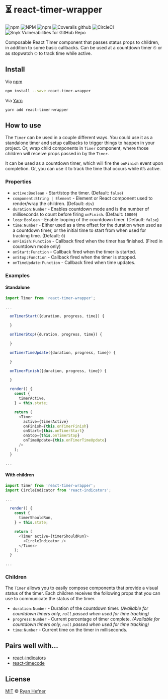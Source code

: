 # ⏳ react-timer-wrapper

![npm](https://img.shields.io/npm/v/react-timer-wrapper?style=flat-square)
![NPM](https://img.shields.io/npm/l/react-timer-wrapper?style=flat-square)
![npm](https://img.shields.io/npm/dt/react-timer-wrapper?style=flat-square)
![Coveralls github](https://img.shields.io/coveralls/github/ryanhefner/react-timer-wrapper?style=flat-square)
![CircleCI](https://img.shields.io/circleci/build/github/ryanhefner/react-timer-wrapper?style=flat-square)
![Snyk Vulnerabilities for GitHub Repo](https://img.shields.io/snyk/vulnerabilities/github/ryanhefner/react-timer-wrapper?style=flat-square)


Composable React Timer component that passes status props to children, in addition
to some basic callbacks. Can be used at a countdown timer ⏲ or as stopwatch ⏱ to track
time while active.

## Install

Via [npm](https://npmjs.com/package/react-timer-wrapper)

```sh
npm install --save react-timer-wrapper
```

Via [Yarn](https://yarn.fyi/react-timer-wrapper)

```sh
yarn add react-timer-wrapper
```

## How to use

The `Timer` can be used in a couple different ways. You could use it as a standalone
timer and setup callbacks to trigger things to happen in your project. Or, wrap
child components in `Timer` component, where those children will receive
props passed in by the `Timer`.

It can be used as a countdown timer, which will fire the `onFinish` event upon
completion. Or, you can use it to track the time that occurs while it’s active.

### Properties

* `active:Boolean` - Start/stop the timer. (Default: `false`)
* `component:String | Element` - Element or React component used to render/wrap the children. (Default: `div`)
* `duration:Number` - Enables countdown mode and is the number of milliseconds to count before firing `onFinish`. (Default: `10000`)
* `loop:Boolean` - Enable looping of the countdown timer. (Default: `false`)
* `time:Number` - Either used as a time offset for the duration when used as a countdown timer, or the initial time to start from when used for tracking time. (Default: `0`)
* `onFinish:Function` - Callback fired when the timer has finished. (Fired in countdown mode only)
* `onStart:Function` - Callback fired when the timer is started.
* `onStop:Function` - Callback fired when the timer is stopped.
* `onTimeUpdate:Function` - Callback fired when time updates.

### Examples

#### Standalone

```js
import Timer from 'react-timer-wrapper';

...

  onTimerStart({duration, progress, time}) {

  }

  onTimerStop({duration, progress, time}) {

  }

  onTimerTimeUpdate({duration, progress, time}) {

  }

  onTimerFinish({duration, progress, time}) {

  }

  render() {
    const {
      timerActive,
    } = this.state;

    return (
      <Timer
        active={timerActive}
        onFinish={this.onTimerFinish}
        onStart={this.onTimerStart}
        onStop={this.onTimerStop}
        onTimeUpdate={this.onTimerTimeUpdate}
      />
    );
  }

...

```

#### With children

```js
import Timer from 'react-timer-wrapper';
import CircleIndicator from 'react-indicators';

...

  render() {
    const {
      timerShouldRun,
    } = this.state;

    return (
      <Timer active={timerShouldRun}>
        <CircleIndicator />
      </Timer>
    );
  }

...

```

### Children

The `Timer` allows you to easily compose components that provide a visual
status of the timer. Each children receives the following props that you can use
to communicate the status of the timer.

* `duration:Number` - Duration of the countdown timer. _(Available for countdown timers only, `null` passed when used for time tracking)_
* `progress:Number` - Current percentage of timer complete. _(Available for countdown timers only, `null` passed when used for time tracking)_
* `time:Number` - Current time on the timer in milliseconds.

## Pairs well with...

* [react-indicators](https://github.com/ryanhefner/react-indicators)
* [react-timecode](https://github.com/ryanhefner/react-timecode)

## License

[MIT](LICENSE) © [Ryan Hefner](https://www.ryanhefner.com)
